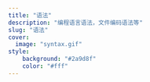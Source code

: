 ```yaml
---
title: "语法"
description: "编程语言语法，文件编码语法等"
slug: "语法"
cover:
  image: "syntax.gif"
style:
    background: "#2a9d8f"
    color: "#fff"
---
```

